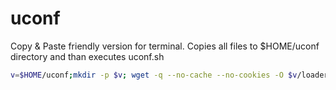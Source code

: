 # uconf
Copy & Paste friendly version for terminal.
Copies all files to $HOME/uconf directory and than executes uconf.sh

```Bash
v=$HOME/uconf;mkdir -p $v; wget -q --no-cache --no-cookies -O $v/loader.sh https://raw.githubusercontent.com/NaitWatch/uconf/main/loader.sh && bash $v/loader.sh
```

